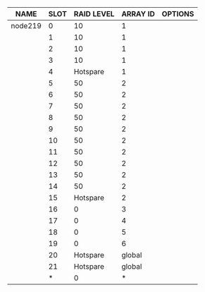 | NAME | SLOT | RAID LEVEL | ARRAY ID | OPTIONS |
| ---- | ---- | ---------- | -------- | ------- |
| node219 | 0 | 10 | 1 |  |
|  | 1 | 10 | 1 |  |
|  | 2 | 10 | 1 |  |
|  | 3 | 10 | 1 |  |
|  | 4 | Hotspare | 1 |  |
|  | 5 | 50 | 2 |  |
|  | 6 | 50 | 2 |  |
|  | 7 | 50 | 2 |  |
|  | 8 | 50 | 2 |  |
|  | 9 | 50 | 2 |  |
|  | 10 | 50 | 2 |  |
|  | 11 | 50 | 2 |  |
|  | 12 | 50 | 2 |  |
|  | 13 | 50 | 2 |  |
|  | 14 | 50 | 2 |  |
|  | 15 | Hotspare | 2 |  |
|  | 16 | 0 | 3 |  |
|  | 17 | 0 | 4 |  |
|  | 18 | 0 | 5 |  |
|  | 19 | 0 | 6 |  |
|  | 20 | Hotspare | global |  |
|  | 21 | Hotspare | global |  |
|  | * | 0 | * |  |
